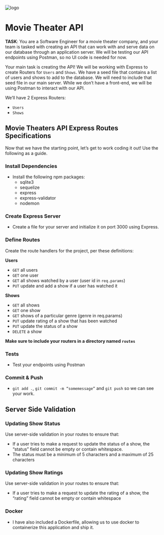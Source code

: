 ![logo](https://user-images.githubusercontent.com/44912347/202296600-c5f247d6-9616-49db-88f0-38433429d781.jpg)

# Movie Theater API
**TASK**: You are a Software Engineer for a movie theater company, and your team is tasked with creating an API that can work with and serve data on our database through an application server. We will be testing our API endpoints using Postman, so no UI code is needed for now. 

Your main task is creating the API! We will be working with Express to create Routers for `Users` and `Shows`. We have a seed file that contains a list of users and shows to add to the database. We will need to include that seed file in our main server. While we don’t have a front-end, we will be using Postman to interact with our API. 

We’ll have 2 Express Routers:
- `Users`
- `Shows`

## Movie Theaters API Express Routes Specifications

Now that we have the starting point, let’s get to work coding it out!  Use the following as a guide.

### Install Dependencies
- Install the following npm packages:
  - sqlite3
  - sequelize
  - express
  - express-validator
  - nodemon

### Create Express Server
- Create a file for your server and initialize it on port 3000 using Express.

### Define Routes
Create the route handlers for the project, per these definitions:

**Users**
- `GET` all users
- `GET` one user
- `GET` all shows watched by a user (user id in `req.params`) 
- `PUT` update and add a show if a user has watched it

**Shows**
- `GET` all shows
- `GET` one show
- `GET` shows of a particular genre (genre in req.params)
- `PUT` update rating of a show that has been watched
- `PUT` update the status of a show 
- `DELETE` a show

**Make sure to include your routers in a directory named `routes`**

### Tests
- Test your endpoints using Postman

### Commit & Push
- `git add .`, `git commit -m “somemessage”` and `git push` so we can see your work.

## Server Side Validation

### Updating Show Status
Use server-side validation in your routes to ensure that: 
- If a user tries to make a request to update the status of a show, the “status” field cannot be empty or contain whitespace. 
- The status must be a minimum of 5 characters and a maximum of 25 characters

### Updating Show Ratings
Use server-side validation in your routes to ensure that: 
- If a user tries to make a request to update the rating of a show, the “rating” field cannot be empty or contain whitespace

### Docker
- I have also included a Dockerfile, allowing us to use docker to containerize this application and ship it.
